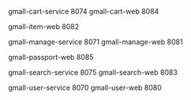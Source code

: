 gmall-cart-service        8074
gmall-cart-web            8084

gmall-item-web            8082

gmall-manage-service      8071
gmall-manage-web          8081

gmall-passport-web        8085

gmall-search-service      8075
gmall-search-web          8083

gmall-user-service        8070
gmall-user-web            8080